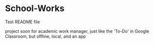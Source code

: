 # School-Works

Test README file

project soon for academic work manager, just like the 'To-Do' in Google Classroom, but offline, local, and an app
